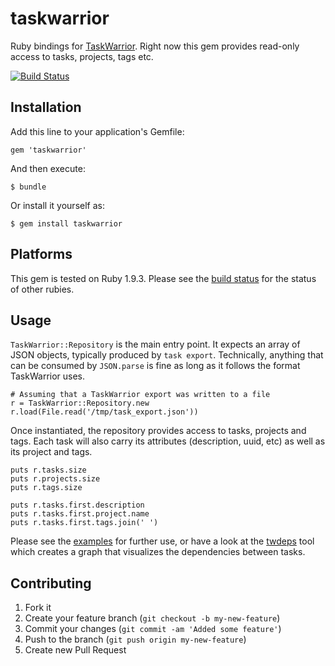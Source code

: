 # taskwarrior

Ruby bindings for [TaskWarrior](http://taskwarrior.org). Right now this gem provides read-only access to tasks, projects, tags etc.

[![Build Status](https://secure.travis-ci.org/nerab/taskwarrior.png?branch=master)](http://travis-ci.org/nerab/taskwarrior)

## Installation

Add this line to your application's Gemfile:

    gem 'taskwarrior'

And then execute:

    $ bundle

Or install it yourself as:

    $ gem install taskwarrior

## Platforms

This gem is tested on Ruby 1.9.3. Please see the [build status](http://travis-ci.org/nerab/taskwarrior) for the status of other rubies.

## Usage

`TaskWarrior::Repository` is the main entry point. It expects an array of JSON objects, typically produced by `task export`. Technically, anything that can be consumed by `JSON.parse` is fine as long as it follows the format TaskWarrior uses.

	# Assuming that a TaskWarrior export was written to a file
	r = TaskWarrior::Repository.new
	r.load(File.read('/tmp/task_export.json'))

Once instantiated, the repository provides access to tasks, projects and tags. Each task will also carry its attributes (description, uuid, etc) as well as its project and tags.

	puts r.tasks.size
	puts r.projects.size
	puts r.tags.size

	puts r.tasks.first.description
	puts r.tasks.first.project.name
	puts r.tasks.first.tags.join(' ')

Please see the [examples](/nerab/taskwarrior/tree/master/examples) for further use, or have a look at the [twdeps](/nerab/twdeps) tool which creates a graph that visualizes the dependencies between tasks.

## Contributing

1. Fork it
2. Create your feature branch (`git checkout -b my-new-feature`)
3. Commit your changes (`git commit -am 'Added some feature'`)
4. Push to the branch (`git push origin my-new-feature`)
5. Create new Pull Request
